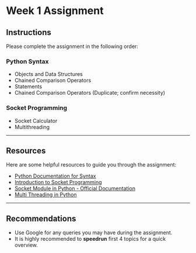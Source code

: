 # Week 1 Assignment

## Instructions
Please complete the assignment in the following order:

### Python Syntax
- Objects and Data Structures
- Chained Comparison Operators
- Statements
- Chained Comparison Operators (Duplicate; confirm necessity)

### Socket Programming
- Socket Calculator
- Multithreading

---

## Resources
Here are some helpful resources to guide you through the assignment:

- [Python Documentation for Syntax](https://github.com/Pierian-Data/Complete-Python-3-Bootcamp)
- [Introduction to Socket Programming](https://realpython.com/python-sockets/#:~:text=Socket%20programming%20in%20Python%20involves,and%20echo%20back%20received%20messages.)
- [Socket Module in Python - Official Documentation](https://docs.python.org/3/library/socket.html)
- [Multi Threading in Python](https://www.geeksforgeeks.org/multithreading-python-set-1/)

---

## Recommendations
- Use Google for any queries you may have during the assignment.
- It is highly recommended to **speedrun** first 4 topics for a quick overview.
